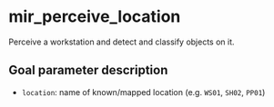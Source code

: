 # mir_perceive_location

Perceive a workstation and detect and classify objects on it.

## Goal parameter description

- `location`: name of known/mapped location (e.g. `WS01`, `SH02`, `PP01`) 
